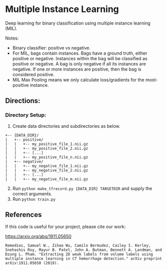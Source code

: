 # Multiple Instance Learning
Deep learning for binary classification using multiple instance learning (MIL).

Notes:
- Binary classifier: positive vs negative.
- For MIL, bags contain instances.  Bags have a ground truth, either positive or negative.
Instances within the bag will be classified as positive or negative.  A bag is only negative
if all its instances are negative.  If one or more instances are positive, then the bag is
considered positive.
- MIL Max Pooling means we only calculate loss/gradients for the most-positive instance. 

## Directions:
### Directory Setup:
1. Create data directories and subdirectories as below.

```
+-- {DATA_DIR}/
|   +-- positive/
|   |   +-- my_positive_file_1.nii.gz
|   |   +-- my_positive_file_2.nii.gz
|   |   +-- [...]
|   |   +-- my_positive_file_n.nii.gz
|   +-- negative/
|   |   +-- my_negative_file_1.nii.gz
|   |   +-- my_negative_file_2.nii.gz
|   |   +-- [...]
|   |   +-- my_negative_file_m.nii.gz
```

2. Run `python make_tfrecord.py {DATA_DIR} TARGETDIR` and supply the correct arguments.
3. Run `python train.py` 


## References
If this code is useful for your project, please cite our work:

https://arxiv.org/abs/1911.05650

```
Remedios, Samuel W., Zihao Wu, Camilo Bermudez, Cailey I. Kerley, Snehashis Roy, Mayur B. Patel, John A. Butman, Bennett A. Landman, and Dzung L. Pham. "Extracting 2D weak labels from volume labels using multiple instance learning in CT hemorrhage detection." arXiv preprint arXiv:1911.05650 (2019).
```
